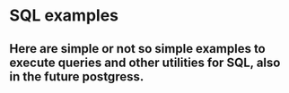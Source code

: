 # SQL examples
## Here are simple or not so simple examples to execute queries and other utilities for SQL, also in the future postgress.
